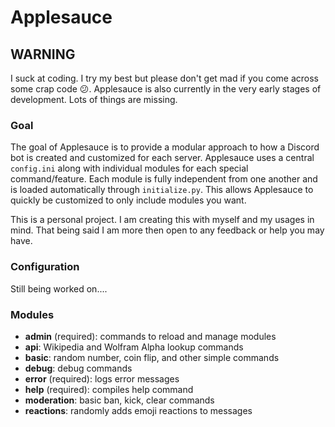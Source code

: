 # Applesauce
## WARNING
I suck at coding. I try my best but please don't get mad if you come across some crap code 😕. Applesauce is also currently in the very early stages of development. Lots of things are missing.

### Goal
The goal of Applesauce is to provide a modular approach to how a Discord bot is created and customized for each server. Applesauce uses a central `config.ini` along with individual modules for each special command/feature. Each module is fully independent from one another and is loaded automatically through `initialize.py`. This allows Applesauce to quickly be customized to only include modules you want.

This is a personal project. I am creating this with myself and my usages in mind. That being said I am more then open to any feedback or help you may have.

### Configuration
Still being worked on....

### Modules
* **admin** (required): commands to reload and manage modules
* **api**: Wikipedia and Wolfram Alpha lookup commands
* **basic**: random number, coin flip, and other simple commands
* **debug**: debug commands
* **error** (required): logs error messages
* **help** (required): compiles help command
* **moderation**: basic ban, kick, clear commands
* **reactions**: randomly adds emoji reactions to messages
